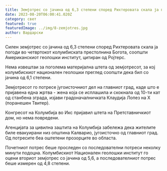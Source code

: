 ```yaml
---
title: Земјотрес со јачина од 6,3 степени според Рихтеровата скала ја потресе Богота
date: 2023-08-20T06:00:41.020Z
category: свет
featured: true
featuredImage: ../img/8-zemjotres.jpg
author: Вардарски
---
```

Силен земјотрес со јачина од 6,3 степени според Рихтеровата скала ја погоди во четвртокот колумбиската престолнина Богота, соопшти Американскиот геолошки институт, цитиран од Ројтерс.

Нема извештаи за поголема материјална штета од земјотресот, за кој колумбискиот национален геолошки преглед соопшти дека бил со јачина од 6,1 степени.

Земјотресот го потресе југоисточниот дел на главниот град, каде што е пријавена една жртва - жена која се исплашила и скокнала од 10-ти кат од станбена зграда, изјави градоначалничката Клаудија Лопез на X (поранешен Твитер).

Конгресот на Колумбија во Икс пријавил штета на Претставничкиот дом, но нема повредени.

Агенцијата за цивилна заштита на Колумбија забележа дека жителите биле евакуирани низ општина Калварио, југоисточно од главниот град. Од потресите беа оштетени прозорците во областа.

Почетниот потрес беше проследен со последователни потреси неколку минути подоцна. Колумбискиот Национален геолошки институт го оцени вториот земјотрес со јачина од 5,6, а последователниот потрес беше измерен од 4,8 степени.